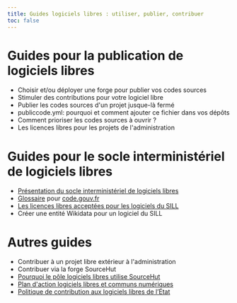 ```yaml
---
title: Guides logiciels libres : utiliser, publier, contribuer
toc: false
---
```


# Guides pour la publication de logiciels libres

- Choisir et/ou déployer une forge pour publier vos codes sources
- Stimuler des contributions pour votre logiciel libre
- Publier les codes sources d'un projet jusque-là fermé
- publiccode.yml: pourquoi et comment ajouter ce fichier dans vos dépôts
- Comment prioriser les codes sources à ouvrir ?
- Les licences libres pour les projets de l'administration

# Guides pour le socle interministériel de logiciels libres

- [Présentation du socle interministériel de logiciels libres](sill.md)
- [Glossaire](glossary.fr.md) pour [code.gouv.fr](https://code.gouv.fr)
- [Les licences libres acceptées pour les logiciels du SILL](licences-libres-dinum.md)
- Créer une entité Wikidata pour un logiciel du SILL

# Autres guides

- Contribuer à un projet libre extérieur à l'administration
- Contribuer via la forge SourceHut
- [Pourquoi le pôle logiciels libres utilise SourceHut](pourquoi-sourcehut.md)
- [Plan d'action logiciels libres et communs numériques](plan-action-logiciels-libres-communs-numeriques.md)
- [Politique de contribution aux logiciels libres de l’État](pocos/index.md)
